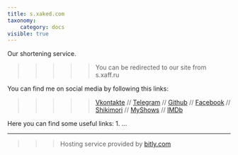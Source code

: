 ```yaml
---
title: s.xaked.com
taxonomy:
    category: docs
visible: true
---
```


Our shortening service.

>>>>> You can be redirected to our site from s.xaff.ru

You can find me on social media by following this links:

>>>>> [Vkontakte](https://s.xaked.com/vk) // [Telegram](https://s.xaked.com/tg) // [Github](https://s.xaked.com/gt) // [Facebook](https://s.xaked.com/fb) // [Shikimori](https://s.xaked.com/sk) // [MyShows](https://s.xaked.com/ms) // [IMDb](https://s.xaked.com/imdb)

Here you can find some useful links:
	1. ...

---

>>> Hosting service provided by [bitly.com](https://bitly.com/)